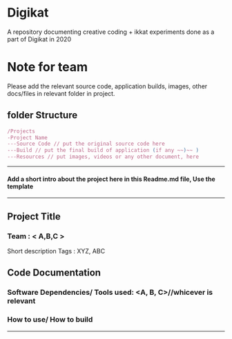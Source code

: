 # Digikat
A repository documenting creative coding + ikkat experiments done as a part of Digikat in 2020

# Note for team
Please add the relevant source code, application builds, images, other docs/files in relevant folder in project. 
## folder Structure 
```jsx
/Projects
-Project Name
---Source Code // put the original source code here
---Build // put the final build of application (if any ~~)~~ )
---Resources // put images, videos or any other document, here
```


------
#### Add a short intro about the project here in this Readme.md file, Use the template
---
 ## Project Title
 ### Team : < A,B,C >

 <one image>

 Short description
 Tags : XYZ, ABC

 ## Code Documentation
 ### Software Dependencies/ Tools used:  <A, B, C>//whicever is relevant
 ### How to use/ How to build
 ---

 
